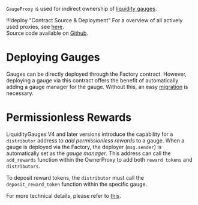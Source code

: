 `GaugeProxy` is used for indirect ownership of [liquidity gauges](../LiquidityGaugesAndMintingCRV/overview.md).

!!!deploy "Contract Source & Deployment"
    For a overview of all actively used proxies, see [here](../../references/deployed-contracts.md#proxies).  
    Source code available on [Github](https://github.com/curvefi/curve-dao-contracts/blob/master/contracts/GaugeProxy.vy).


# **Deploying Gauges**
Gauges can be directly deployed through the Factory contract. However, deploying a gauge via this contract offers the benefit of automatically adding a gauge manager for the gauge. Without this, an easy [migration](#migrate_gauge_manager) is necessary.

# **Permissionless Rewards**
LiquidityGauges V4 and later versions introduce the capability for a `distributor` address to *add permissionless rewards* to a gauge. When a gauge is deployed via the Factory, the deployer (`msg.sender`) is automatically set as the *gauge manager*. This address can call the `add_rewards` function within the OwnerProxy to add both `reward tokens` and `distributors`.

To deposit reward tokens, the `distributor` must call the `deposit_reward_token` function within the specific gauge.

For more technical details, please refer to [this](../LiquidityGaugesAndMintingCRV/gauges/PermissionlessRewards.md).
